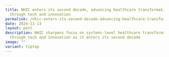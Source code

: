 ```yaml
---
title: NHIC enters its second decade, advancing healthcare transformation
  through tech and innovation
permalink: /nhic-enters-its-second-decade-advancing-healthcare-transformation-through-tech-and-innovation/
date: 2024-11-13
layout: post
description: NHIC sharpens focus on systems-level healthcare transformation
  through tech and innovation as it enters its second decade
image: ""
variant: tiptap
---
```

